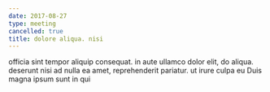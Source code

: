 ```yaml
---
date: 2017-08-27
type: meeting
cancelled: true
title: dolore aliqua. nisi
---
```

officia sint tempor aliquip consequat. in aute ullamco dolor elit, do aliqua. deserunt nisi ad nulla ea amet, reprehenderit pariatur. ut irure culpa eu Duis magna ipsum sunt in qui